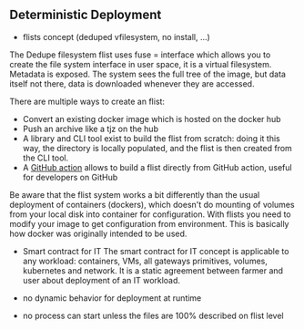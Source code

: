     
## Deterministic Deployment

- flists concept (deduped vfilesystem, no install, ...)
    
The Dedupe filesystem flist uses fuse = interface which allows you to create the file system interface in user space, it is a virtual filesystem. 
Metadata is exposed. The system sees the full tree of the image, but data itself not there, data is downloaded whenever they are accessed.
     
There are multiple ways to create an flist: 
   - Convert an existing docker image which is hosted on the docker hub
   - Push an archive like a tjz on the hub
   - A library and CLI tool exist to build the flist from scratch: doing it this way, the directory is locally populated, and the flist is then created from the CLI tool. 
   - A [GitHub action](https://github.com/threefoldtech/publish-flist) allows to build a flist directly from GitHub action, useful for developers on GitHub 

Be aware that the flist system works a bit differently than the usual deployment of containers (dockers), which doesn't do mounting of volumes from your local disk into container for configuration. 
With flists you need to modify your image to get configuration from environment. This is basically how docker was originally intended to be used. 

  - Smart contract for IT
    The smart contract for IT concept is applicable to any workload: containers, VMs, all gateways primitives, volumes, kubernetes and network.
    It is a static agreement between farmer and user about deployment of an IT workload. 
      
  - no dynamic behavior for deployment at runtime
    
  - no process can start unless the files are 100% described on flist level
  